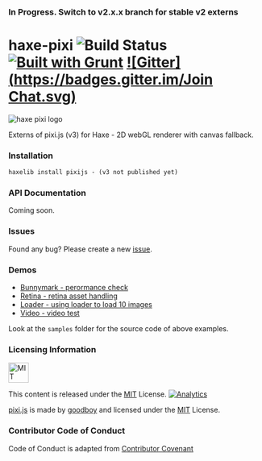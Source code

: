 ### In Progress. Switch to v2.x.x branch for stable v2 externs ###

# haxe-pixi ![Build Status](https://travis-ci.org/adireddy/haxe-pixi.svg?branch=master) [![Built with Grunt](https://cdn.gruntjs.com/builtwith.png)](http://gruntjs.com/) [![Gitter](https://badges.gitter.im/Join Chat.svg)](https://gitter.im/adireddy/haxe-pixi?utm_source=badge&utm_medium=badge&utm_campaign=pr-badge&utm_content=badge)
![haxe pixi logo](https://raw.githubusercontent.com/adireddy/haxe-pixi/master/logo.png)

Externs of pixi.js (v3) for Haxe - 2D webGL renderer with canvas fallback.

### Installation ###

```haxe
haxelib install pixijs - (v3 not published yet)
```
### API Documentation ###

Coming soon.

### Issues ###

Found any bug? Please create a new [issue](https://github.com/adireddy/haxe-pixi/issues/new).

### Demos ###

* [Bunnymark - perormance check](http://adireddy.github.io/demos/haxe-pixi/v3/bunnymark.html)
* [Retina - retina asset handling](http://adireddy.github.io/demos/haxe-pixi/v3/retina.html)
* [Loader - using loader to load 10 images](http://adireddy.github.io/demos/haxe-pixi/v3/loader.html)
* [Video - video test](http://adireddy.github.io/demos/haxe-pixi/v3/video.html)

Look at the `samples` folder for the source code of above examples.

### Licensing Information ###

<a rel="license" href="http://opensource.org/licenses/MIT">
<img alt="MIT license" height="40" src="http://upload.wikimedia.org/wikipedia/commons/c/c3/License_icon-mit.svg" /></a>

This content is released under the [MIT](http://opensource.org/licenses/MIT) License. [![Analytics](https://ga-beacon.appspot.com/UA-31531781-2/haxe-pixi/)](https://github.com/igrigorik/ga-beacon)

[pixi.js](https://github.com/GoodBoyDigital/pixi.js) is made by [goodboy](http://www.goodboydigital.com/) and licensed under the [MIT](http://opensource.org/licenses/MIT) License.

### Contributor Code of Conduct ###

Code of Conduct is adapted from [Contributor Covenant](http://contributor-covenant.org/version/1/0/0/)
